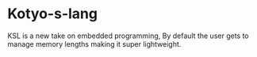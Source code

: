 # Kotyo-s-lang
KSL is a new take on embedded programming, By default the user gets to manage memory lengths making it super lightweight.
